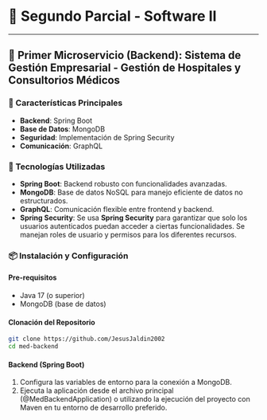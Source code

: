
# 📌 Segundo Parcial - Software II

---
## 🏥 Primer Microservicio (Backend): Sistema de Gestión Empresarial - Gestión de Hospitales y Consultorios Médicos 


### 🎯 Características Principales
- **Backend**: Spring Boot
- **Base de Datos**: MongoDB
- **Seguridad**: Implementación de Spring Security
- **Comunicación**: GraphQL

### 🚀 Tecnologías Utilizadas
- **Spring Boot**: Backend robusto con funcionalidades avanzadas.
- **MongoDB**: Base de datos NoSQL para manejo eficiente de datos no estructurados.
- **GraphQL**: Comunicación flexible entre frontend y backend.
- **Spring Security**: Se usa **Spring Security** para garantizar que solo los usuarios autenticados puedan acceder a ciertas funcionalidades. Se manejan roles de usuario y permisos para los diferentes recursos.

### 📦 Instalación y Configuración

#### Pre-requisitos
- Java 17 (o superior)
- MongoDB (base de datos)

#### Clonación del Repositorio
```bash
git clone https://github.com/JesusJaldin2002
cd med-backend
```

#### Backend (Spring Boot)
1. Configura las variables de entorno para la conexión a MongoDB.
2. Ejecuta la aplicación desde el archivo principal (@MedBackendApplication) o utilizando la ejecución del proyecto con Maven en tu entorno de desarrollo preferido.
